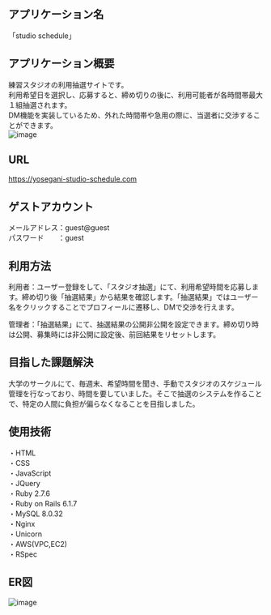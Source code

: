 ##  アプリケーション名
  「studio schedule」

## アプリケーション概要
  練習スタジオの利用抽選サイトです。  
  利用希望日を選択し、応募すると、締め切りの後に、利用可能者が各時間帯最大１組抽選されます。  
  DM機能を実装しているため、外れた時間帯や急用の際に、当選者に交渉することができます。  
  ![image](https://user-images.githubusercontent.com/106065354/227141382-b3d69eac-03d9-4b80-9d4d-ea0b0d42635c.png)

## URL
  https://yosegani-studio-schedule.com

## ゲストアカウント
  メールアドレス：guest@guest  
  パスワード　　：guest  

## 利用方法
  利用者：ユーザー登録をして、「スタジオ抽選」にて、利用希望時間を応募します。締め切り後「抽選結果」から結果を確認します。「抽選結果」ではユーザー名をクリックすることでプロフィールに遷移し、DMで交渉を行えます。  

  管理者：「抽選結果」にて、抽選結果の公開非公開を設定できます。締め切り時は公開、募集時には非公開に設定後、前回結果をリセットします。

## 目指した課題解決
  大学のサークルにて、毎週末、希望時間を聞き、手動でスタジオのスケジュール管理を行なっており、時間を要していました。そこで抽選のシステムを作ることで、特定の人間に負担が偏らなくなることを目指しました。

## 使用技術
  ・HTML  
  ・CSS  
  ・JavaScript  
  ・JQuery  
  ・Ruby 2.7.6  
  ・Ruby on Rails 6.1.7  
  ・MySQL 8.0.32  
  ・Nginx  
  ・Unicorn  
  ・AWS(VPC,EC2)  
  ・RSpec  

## ER図
 ![image](https://user-images.githubusercontent.com/106065354/227135660-0f676be0-c1b3-47bc-95e3-f91b15ce34ed.png)


